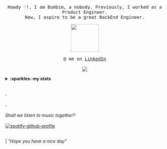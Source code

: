 <p align="center">
  <samp>
    Howdy ♡!, I am Bumbim, a nobody. Previously, I worked as a Product Engineer. 
    <br>Now, I aspire to be a great BackEnd Engineer.
  </samp>
</p>
<p align="center">
  <samp>
    <img src="https://github.com/Bumbimism/Bumbimism/assets/80146757/fba4009b-febe-45d9-ae5a-c143a9fc4029)" width="88px">
  </samp>
</p>
<p align="center">
  <samp>
    @ me on <a href=https://www.linkedin.com/in/kanittha-f-122964218/>LinkedIn</a><br><br>
    <img src="https://github.com/Bumbimism/Bumbimism/assets/80146757/966950d4-5304-41a0-b7bf-39dae034cf8e" align="center">
  </samp>
</p>

<details>
  <summary><b>:sparkles: my stats </b></summary>
  <br></br>
<a href="https://github.com/anuraghazra/github-readme-stats"><img align="center" src="https://github-readme-stats.vercel.app/api?username=bumbimism&show_icons=true&include_all_commits=true&theme=buefy&hide_border=true" alt="Bumbimism's github stats" /></a> <a href="https://github.com/anuraghazra/githu-readme-stats"><img align="center" src="https://github-readme-stats.vercel.app/api/top-langs/?username=bumbimism&layout=compact&theme=buefy&hide_border=true" /></a>

</details>



<br>.</br>
<br>.</br>
<br><i> Shall we listen to music together? </i></br>
</br>
[![spotify-github-profile](https://spotify-github-profile.vercel.app/api/view?uid=31bt2rzb3plsjhjpdomgs2w52er4&cover_image=true&theme=natemoo-re&show_offline=true&background_color=121212&interchange=false&bar_color=53b14f&bar_color_cover=false)](https://spotify-github-profile.vercel.app/api/view?uid=31bt2rzb3plsjhjpdomgs2w52er4&redirect=true)

<br> | <i>"Hope you have a nice day"</i></br>
<!--
**Bumbimism/Bumbimism** is a ✨ _special_ ✨ repository because its `README.md` (this file) appears on your GitHub profile.

Here are some ideas to get you started:

- 🔭 I’m currently working on ...
- 🌱 I’m currently learning ...
- 👯 I’m looking to collaborate on ...
- 🤔 I’m looking for help with ...
- 💬 Ask me about ...
- 📫 How to reach me: ...
- 😄 Pronouns: ...
- ⚡ Fun fact: ...
-->
